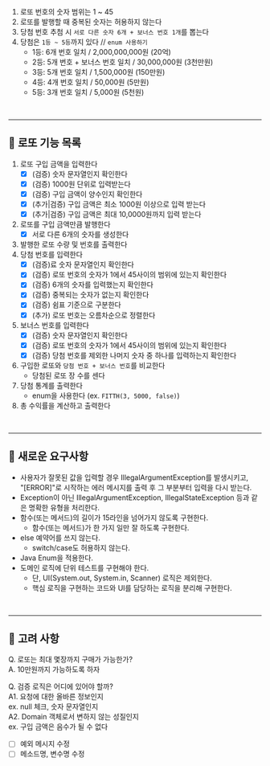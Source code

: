 1. 로또 번호의 숫자 범위는 1 ~ 45
2. 로또를 발행할 때 중복된 숫자는 허용하지 않는다
3. 당첨 번호 추첨 시 `서로 다른 숫자 6개 + 보너스 번호 1개`를 뽑는다
4. 당첨은 `1등 ~ 5등`까지 있다 // `enum 사용하기`
    - 1등: 6개 번호 일치 / 2,000,000,000원 (20억)
    - 2등: 5개 번호 + 보너스 번호 일치 / 30,000,000원 (3천만원)
    - 3등: 5개 번호 일치 / 1,500,000원 (150만원)
    - 4등: 4개 번호 일치 / 50,000원 (5만원)
    - 5등: 3개 번호 일치 / 5,000원 (5천원)

<br>

---

## 🎰 로또 기능 목록

1. 로또 구입 금액을 입력한다
    - [X] (검증) 숫자 문자열인지 확인한다
    - [X] (검증) 1000원 단위로 입력받는다
    - [X] (검증) 구입 금액이 양수인지 확인한다
    - [X] (추가|검증) 구입 금액은 최소 1000원 이상으로 입력 받는다
    - [X] (추가|검증) 구입 금액은 최대 10,0000원까지 입력 받는다
2. 로또를 구입 금액만큼 발행한다
    - [X] 서로 다른 6개의 숫자를 생성한다
3. 발행한 로또 수량 및 번호를 출력한다
4. 당첨 번호를 입력한다
    - [X] (검증)료 숫자 문자열인지 확인한다
    - [X] (검증) 로또 번호의 숫자가 1에서 45사이의 범위에 있는지 확인한다
    - [X] (검증) 6개의 숫자를 입력했는지 확인한다
    - [X] (검증) 중복되는 숫자가 없는지 확인한다
    - [X] (검증) 쉼표 기준으로 구분한다
    - [X] (추가) 로또 번호는 오름차순으로 정렬한다
5. 보너스 번호를 입력한다
    - [X] (검증) 숫자 문자열인지 확인한다
    - [X] (검증) 로또 번호의 숫자가 1에서 45사이의 범위에 있는지 확인한다
    - [X] (검증) 당첨 번호를 제외한 나머지 숫자 중 하나를 입력하는지 확인한다
6. 구입한 로또와 `당첨 번호 + 보너스 번호`를 비교한다
    - 당첨된 로또 장 수를 센다
7. 당첨 통계를 출력한다
    - enum을 사용한다 (ex. `FITTH(3, 5000, false)`)
8. 총 수익률을 계산하고 출력한다

<br>

---

## 💙 새로운 요구사항

- 사용자가 잘못된 값을 입력할 경우 IllegalArgumentException를 발생시키고, <br>
  "[ERROR]"로 시작하는 에러 메시지를 출력 후 그 부분부터 입력을 다시 받는다.
- Exception이 아닌 IllegalArgumentException, IllegalStateException 등과 같은 명확한 유형을 처리한다.
- 함수(또는 메서드)의 길이가 15라인을 넘어가지 않도록 구현한다.
    - 함수(또는 메서드)가 한 가지 일만 잘 하도록 구현한다.
- else 예약어를 쓰지 않는다.
    - switch/case도 허용하지 않는다.
- Java Enum을 적용한다.
- 도메인 로직에 단위 테스트를 구현해야 한다.
    - 단, UI(System.out, System.in, Scanner) 로직은 제외한다.
    - 핵심 로직을 구현하는 코드와 UI를 담당하는 로직을 분리해 구현한다.

<br>

---

## 💛 고려 사항

Q. 로또는 최대 몇장까지 구매가 가능한가?<br>
A. 10만원까지 가능하도록 하자<br>

Q. 검증 로직은 어디에 있어야 할까?<br>
A1. 요청에 대한 올바른 정보인지<br>
ex. null 체크, 숫자 문자열인지 <br>
A2. Domain 객체로서 변하지 않는 성질인지<br>
ex. 구입 금액은 음수가 될 수 없다<br>

- [ ] 예외 메시지 수정
- [ ] 메소드명, 변수명 수정
